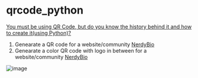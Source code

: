 # qrcode_python

[You must be using QR Code, but do you know the history behind it and how to create it(using Python)?](https://medium.com/@utkarshshukla.author/you-must-be-using-qr-code-but-do-you-know-the-history-behind-it-and-how-to-create-it-42568f26c956)

1. Genearate a QR code for a website/community [NerdyBio](https://www.nerdybio.com)
2. Genearate a color QR code with logo in between for a website/community [NerdyBio](https://www.nerdybio.com)

![image](https://user-images.githubusercontent.com/44235354/214859911-9353c9d4-fc07-46a3-9944-e55050ea82b9.png)

